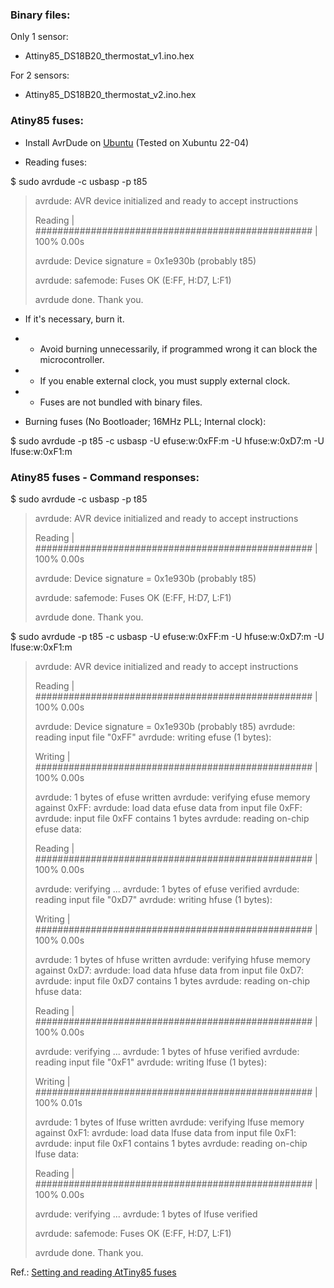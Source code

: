### Binary files:

Only 1 sensor:

- Attiny85_DS18B20_thermostat_v1.ino.hex


For 2 sensors:

- Attiny85_DS18B20_thermostat_v2.ino.hex


### Atiny85 fuses:

- Install AvrDude on [Ubuntu](https://medium.com/@ppatil/avr-programing-using-avrdude-in-ubuntu-93734c26ad19) (Tested on Xubuntu 22-04)

- Reading fuses:

$ sudo avrdude -c usbasp -p t85

>avrdude: AVR device initialized and ready to accept instructions
>
>Reading | ################################################## | 100% 0.00s
>
>avrdude: Device signature = 0x1e930b (probably t85)
>
>avrdude: safemode: Fuses OK (E:FF, H:D7, L:F1)
>
>avrdude done.  Thank you.

- If it's necessary, burn it.

- - Avoid burning unnecessarily, if programmed wrong it can block the microcontroller.

- - If you enable external clock, you must supply external clock.

- - Fuses are not bundled with binary files.

- Burning fuses (No Bootloader; 16MHz PLL; Internal clock):

$ sudo avrdude -p t85 -c usbasp -U efuse:w:0xFF:m -U hfuse:w:0xD7:m -U lfuse:w:0xF1:m


### Atiny85 fuses - Command responses:

$ sudo avrdude -c usbasp -p t85

>avrdude: AVR device initialized and ready to accept instructions
>
>Reading | ################################################## | 100% 0.00s
>
>avrdude: Device signature = 0x1e930b (probably t85)
>
>avrdude: safemode: Fuses OK (E:FF, H:D7, L:F1)
>
>avrdude done.  Thank you.

$ sudo avrdude -p t85 -c usbasp -U efuse:w:0xFF:m -U hfuse:w:0xD7:m -U lfuse:w:0xF1:m

> avrdude: AVR device initialized and ready to accept instructions
> 
> Reading | ################################################## | 100% 0.00s
> 
> avrdude: Device signature = 0x1e930b (probably t85)
> avrdude: reading input file "0xFF"
> avrdude: writing efuse (1 bytes):
> 
> Writing | ################################################## | 100% 0.00s
> 
> avrdude: 1 bytes of efuse written
> avrdude: verifying efuse memory against 0xFF:
> avrdude: load data efuse data from input file 0xFF:
> avrdude: input file 0xFF contains 1 bytes
> avrdude: reading on-chip efuse data:
> 
> Reading | ################################################## | 100% 0.00s
> 
> avrdude: verifying ...
> avrdude: 1 bytes of efuse verified
> avrdude: reading input file "0xD7"
> avrdude: writing hfuse (1 bytes):
> 
> Writing | ################################################## | 100% 0.00s
> 
> avrdude: 1 bytes of hfuse written
> avrdude: verifying hfuse memory against 0xD7:
> avrdude: load data hfuse data from input file 0xD7:
> avrdude: input file 0xD7 contains 1 bytes
> avrdude: reading on-chip hfuse data:
> 
> Reading | ################################################## | 100% 0.00s
> 
> avrdude: verifying ...
> avrdude: 1 bytes of hfuse verified
> avrdude: reading input file "0xF1"
> avrdude: writing lfuse (1 bytes):
> 
> Writing | ################################################## | 100% 0.01s
> 
> avrdude: 1 bytes of lfuse written
> avrdude: verifying lfuse memory against 0xF1:
> avrdude: load data lfuse data from input file 0xF1:
> avrdude: input file 0xF1 contains 1 bytes
> avrdude: reading on-chip lfuse data:
> 
> Reading | ################################################## | 100% 0.00s
> 
> avrdude: verifying ...
> avrdude: 1 bytes of lfuse verified
> 
> avrdude: safemode: Fuses OK (E:FF, H:D7, L:F1)
> 
> avrdude done.  Thank you.


Ref.: [Setting and reading AtTiny85 fuses](https://dntruong.wordpress.com/2015/07/08/setting-and-reading-attiny85-fuses/)

